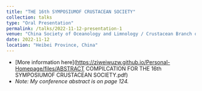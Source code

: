 ```yaml
---
title: "THE 16th SYMPOSIUMOF CRUSTACEAN SOCIETY"
collection: talks
type: "Oral Presentation"
permalink: /talks/2022-11-12-presentation-1
venue: "China Society of Oceanology and Limnology / Crustacean Branch of the China Zoological Society / Hebei University"
date: 2022-11-12
location: "Heibei Province, China"
---
```



* [More information here](https://ziweiwuzw.github.io/Personal-Homepage/files/ABSTRACT COMPILCATION FOR THE 16th SYMPOSIUMOF CRUSTACEAN SOCIETY.pdf)
* _Note: My conference abstract is on page 124._
